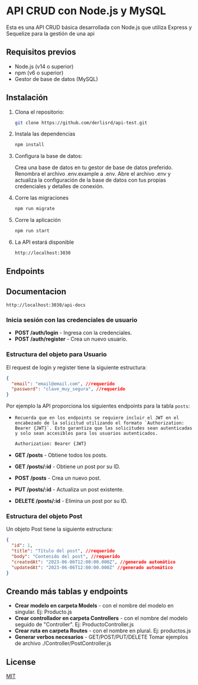 # API CRUD con Node.js y MySQL

Esta es una API CRUD básica desarrollada con Node.js que utiliza Express y Sequelize para la gestión de una api

## Requisitos previos

- Node.js (v14 o superior)
- npm (v6 o superior)
- Gestor de base de datos (MySQL)

## Instalación

1. Clona el repositorio:

   ```bash
   git clone https://github.com/derlisrd/api-test.git
2. Instala las dependencias
    ```bash
    npm install
3. Configura la base de datos:

    Crea una base de datos en tu gestor de base de datos preferido.
    Renombra el archivo .env.example a .env.
    Abre el archivo .env y actualiza la configuración de la base de datos con tus propias credenciales y detalles de conexión.

4. Corre las migraciones
    ```bash
    npm run migrate
5. Corre la aplicación
    ```bash
    npm run start
6. La API estará disponible
    
    ```bash
    http://localhost:3030

## Endpoints

## Documentacion

    http://localhost:3030/api-docs

### Inicia sesión con las credenciales de usuario
    
- **POST /auth/login** - Ingresa con la credenciales.
- **POST /auth/register** - Crea un nuevo usuario.

### Estructura del objeto para Usuario
El request de login y register tiene la siguiente estructura:

```json
{
  "email": "email@email.com", //requerido
  "password": "clave_muy_segura", //requerido
} 
```



Por ejemplo la API proporciona los siguientes endpoints para la tabla `posts`:

- ``Recuerda que en los endpoints se requiere incluir el JWT en el encabezado de la solicitud utilizando el formato `Authorization: Bearer {JWT}`. Esto garantiza que las solicitudes sean autenticadas y solo sean accesibles para los usuarios autenticados.``

    ```bash
    Authorization: Bearer {JWT}

- **GET /posts** - Obtiene todos los posts.
- **GET /posts/:id** - Obtiene un post por su ID.
- **POST /posts** - Crea un nuevo post.
- **PUT /posts/:id** - Actualiza un post existente.
- **DELETE /posts/:id** - Elimina un post por su ID.

### Estructura del objeto Post

Un objeto Post tiene la siguiente estructura:

```json
{
  "id": 1,
  "title": "Título del post", //requerido 
  "body": "Contenido del post", //requerido
  "createdAt": "2023-06-06T12:00:00.000Z", //generado automático
  "updatedAt": "2023-06-06T12:00:00.000Z" //generado automático
} 
```

## Creando más tablas y endpoints
 
- **Crear modelo en carpeta Models** - con el nombre del modelo en singular. Ej: Producto.js
- **Crear controllador en carpeta Controllers** - con el nombre del modelo seguido de "Controller". Ej: ProductoController.js
- **Crear ruta en carpeta Routes** - con el nombre en plural. Ej: productos.js
- **Generar verbos necesarios** - GET/POST/PUT/DELETE Tomar ejemplos de archivo ./Controller/PostController.js

 
## License  

[MIT](https://choosealicense.com/licenses/mit/)

